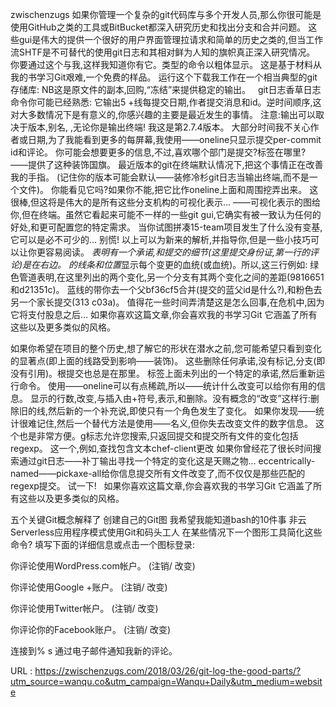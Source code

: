 zwischenzugs 
 如果你管理一个复杂的git代码库与多个开发人员,那么你很可能是使用GitHub之类的工具或BitBucket都深入研究历史和找出分支和合并问题。 
 这些gui是伟大的提供一个很好的用户界面管理拉请求和简单的历史之类的,但当工作流SHTF是不可替代的使用git日志和其相对鲜为人知的旗帜真正深入研究情况。 
 你要通过这个与我,这样我知道你有它。类型的命令以粗体显示。 
 这是基于材料从我的书学习Git艰难,一个免费的样品。 
 运行这个下载我工作在一个相当典型的git存储库: 
 NB这是原文件的副本,回购,“冻结”来提供稳定的输出。 
   
 git日志香草日志命令你可能已经熟悉: 
 它输出5 +线每提交日期,作者提交消息和id。逆时间顺序,这对大多数情况下是有意义的,你感兴趣的主要是最近发生的事情。 
 注意:输出可以取决于版本,别名, 
 ,无论你是输出终端! 
 我这是第2.7.4版本。 
 大部分时间我不关心作者或日期,为了我能看到更多的每屏幕,我使用——oneline只显示提交per-commit id和评论。 
 你可能会想要更多的信息,不过,喜欢哪个部门是提交?标签在哪里? 
 ——提供了这种装饰国旗。 
 最近版本的git在终端默认情况下,把这个事情正在改善我的手指。 
 (记住你的版本可能会默认——装修冷杉git日志当输出终端,而不是一个文件)。 
 你能看见它吗?如果你不能,把它比作oneline上面和周围挖弄出来。 
 这很棒,但这将是伟大的是所有这些分支机构的可视化表示… 
 ——可视化表示的图给你,但在终端。虽然它看起来可能不一样的一些git gui,它确实有被一致认为任何的好处,和更可配置您的特定需求。 
 当你试图拼凑15-team项目发生了什么没有变基,它可以是必不可少的… 
 别慌! 
 以上可以为新来的解析,并指导你,但是一些小技巧可以让你更容易阅读。 
 *表明有一个承诺,和提交的细节(这里提交身份证,第一行的评论)是在右边。 
 的线条和位置*显示每个变更的血统(或血统)。所以,这三行例如: 
 绿色管道表明,在这里列出的两个变化,另一个分支有其两个变化之间的差距(9816651和d21351c)。 
 蓝线的带你去一个父bf36cf5合并(提交的蓝父id是什么?),和粉色去另一个家长提交(313 c03a)。 
 值得花一些时间弄清楚这是怎么回事,在危机中,因为它将支付股息之后… 
 如果你喜欢这篇文章,你会喜欢我的书学习Git 
 它涵盖了所有这些以及更多类似的风格。 
  
 如果你希望在项目的整个历史,想了解它的形状在潜水之前,您可能希望只看到变化的显著点(即上面的线路受到影响——装饰)。 
 这些删除任何承诺,没有标记,分支(即没有引用)。根提交也总是在那里。 
 标签上面未列出的一个特定的承诺,然后重新运行命令。 
 使用——oneline可以有点稀疏,所以——统计什么改变可以给你有用的信息。 
 显示的行数,改变,与插入由+符号,表示,和删除。没有概念的“改变”这样行:删除旧的线,然后新的一个补充说,即使只有一个角色发生了变化。 
 如果你发现——统计很难记住,然后一个替代方法是使用——名义,但你失去改变文件的数字信息。 
 这个也是非常方便。g标志允许您搜索,只返回提交和提交所有文件的变化包括regexp。 
 这一个,例如,查找包含文本chef-client更改 
 如果你曾经花了很长时间搜索通过git日志——补丁输出寻找一个特定的变化这是天赐之物… 
 eccentrically-named——pickaxe-all给你信息提交所有文件改变了,而不仅仅是那些匹配的regexp提交。 
 试一下! 
   
 如果你喜欢这篇文章,你会喜欢我的书学习Git 
 它涵盖了所有这些以及更多类似的风格。 
  
 五个关键Git概念解释了 
 创建自己的Git图 
 我希望我能知道bash的10件事 
 非云Serverless应用程序模式使用Git和码头工人 
 在某些情况下一个图形工具简化这些命令? 
 填写下面的详细信息或点击一个图标登录: 
  
  
 你评论使用WordPress.com帐户。 
 (注销/ 
 改变) 
  
  
  
  
  
 你评论使用Google +账户。 
 (注销/ 
 改变) 
  
  
  
  
  
 你评论使用Twitter帐户。 
 (注销/ 
 改变) 
  
  
  
  
  
 你评论你的Facebook账户。 
 (注销/ 
 改变) 
  
  
  
 连接到% s 
 通过电子邮件通知我新的评论。 
  
  
  
  
  
  
   
  URL : https://zwischenzugs.com/2018/03/26/git-log-the-good-parts/?utm_source=wanqu.co&utm_campaign=Wanqu+Daily&utm_medium=website